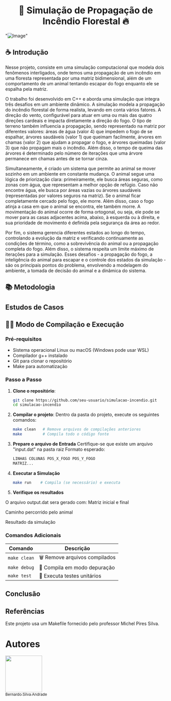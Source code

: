 <h1 align="center">🌲 Simulação de Propagação de Incêndio Florestal 🔥</h1>

"![Image](https://github.com/user-attachments/assets/01bec733-3390-49e3-b680-7266121428ee)"

## ☕ Introdução

Nesse projeto, consiste em uma simulação computacional que modela dois fenômenos interligados, onde temos uma propagação de um incêndio em uma floresta representada por uma matriz bidimensional, além de um comportamento de um animal tentando escapar do fogo enquanto ele se espalha pela matriz.

O trabalho foi desenvolvido em C++ e aborda uma simulação que integra três desafios em um ambiente dinâmico. A simulação modela a propagação do incêndio florestal de forma realista, levando em conta vários fatores. A direção do vento, configurável para atuar em uma ou mais das quatro direções cardeais e impacta diretamente a direção do fogo. O tipo de terreno também influencia a propagação, sendo representado na matriz por diferentes valores: áreas de água (valor 4) que impedem o fogo de se espalhar, árvores saudáveis (valor 1) que queimam facilmente, árvores em chamas (valor 2) que ajudam a propagar o fogo, e árvores queimadas (valor 3) que não propagam mais o incêndio. Além disso, o tempo de queima das árvores é determinado pelo número de iterações que uma árvore permanece em chamas antes de se tornar cinza.

Simultaneamente, é criado um sistema que permite ao animal se mover sozinho em um ambiente em constante mudança. O animal segue uma lógica de priorização clara: primeiramente, ele busca áreas seguras, como zonas com água, que representam a melhor opção de refúgio. Caso não encontre água, ele busca por áreas vazias ou árvores saudáveis (representadas por valores seguros na matriz). Se o animal ficar completamente cercado pelo fogo, ele morre. Além disso, caso o fogo atinja a casa em que o animal se encontra, ele também morre. A movimentação do animal ocorre de forma ortogonal, ou seja, ele pode se mover para as casas adjacentes acima, abaixo, à esquerda ou à direita, e sua prioridade de movimento é definida pela segurança da área ao redor.

Por fim, o sistema gerencia diferentes estados ao longo do tempo, controlando a evolução da matriz e verificando continuamente as condições de término, como a sobrevivência do animal ou a propagação completa do fogo. Além disso, o sistema respeita um limite máximo de iterações para a simulação. Esses desafios - a propagação do fogo, a inteligência do animal para escapar e o controle dos estados da simulação - são os principais pontos do problema, envolvendo a modelagem do ambiente, a tomada de decisão do animal e a dinâmica do sistema.



## 📚 Metodologia

## Estudos de Casos

## 👨‍💻 Modo de Compilação e Execução
### Pré-requisitos
- Sistema operacional Linux ou macOS (Windows pode usar WSL)
- Compilador g++ instalado
- Git para clonar o repositório
- Make para automatização

### Passo a Passo

1. **Clone o repositório**:
   ```bash
   git clone https://github.com/seu-usuario/simulacao-incendio.git
   cd simulacao-incendio
2. **Compilar o projeto**:
Dentro da pasta do projeto, execute os seguintes comandos:
   ```bash
   make clean   # Remove arquivos de compilações anteriores
   make         # Compila todo o código fonte
3. **Prepare o arquivo de Entrada**
Certifique-se que existe um arquivo "input.dat" na pasta raiz
   Formato esperado:
   ```bash
   LINHAS COLUNAS POS_X_FOGO POS_Y_FOGO
   MATRIZ...
4. **Executar a Simulação**
   ```bash
   make run    # Compila (se necessário) e executa
5. **Verifique os resultados**

O arquivo output.dat sera gerado com:
   Matriz inicial e final

   Caminho percorrido pelo animal

   Resultado da simulação
### Comandos Adicionais

| Comando       | Descrição                              |
|---------------|----------------------------------------|
| `make clean`  | 🗑️ Remove arquivos compilados         |
| `make debug`  | 🐛 Compila em modo depuração           |
| `make test`   | 🧪 Executa testes unitários            |

   
## Conclusão

## Referências
Este projeto usa um Makefile fornecido pelo professor Michel Pires Silva.

# Autores

[<img loading="lazy" src="https://avatars.githubusercontent.com/u/177992576?v=4" width=115><br><sub>Bernardo Silva Andrade</sub>](https://github.com/BernardoSilvaAndrade) 


